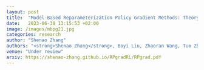 ```yaml
---
layout: post
title:  "Model-Based Reparameterization Policy Gradient Methods: Theory and Practical Algorithms"
date:   2023-06-30 13:15:53 +02:00
image: /images/mbpg21.jpg
categories: research
author: "Shenao Zhang"
authors: "<strong>Shenao Zhang</strong>, Boyi Liu, Zhaoran Wang, Tuo Zhao"
venue: "Under review"
arxiv: https://shenao-zhang.github.io/RPgradRL/RPgrad.pdf
---
```

